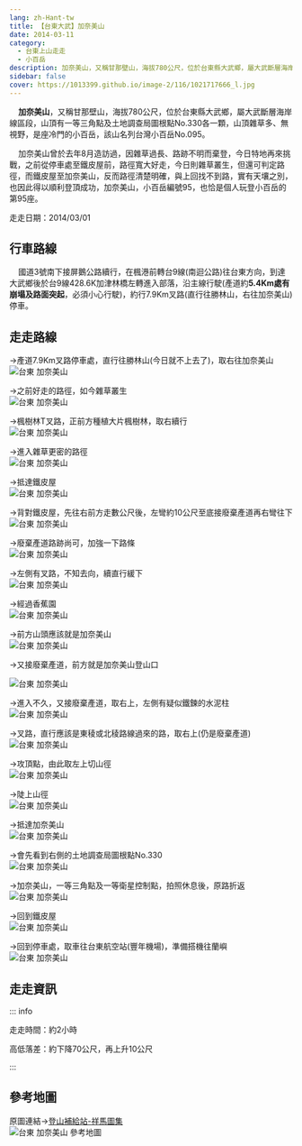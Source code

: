 ```yaml
---
lang: zh-Hant-tw
title: 【台東大武】加奈美山
date: 2014-03-11
category: 
  - 台東上山走走
  - 小百岳
description: 加奈美山，又稱甘那壁山，海拔780公尺，位於台東縣大武鄉，屬大武斷層海岸線區段，山頂有一等三角點及土地調查局圖根點No.330各一顆，山頂雜草多、無視野，是座冷門的小百岳，該山名列台灣小百岳No.095。 加奈美山曾於去年8月造訪過，因雜草過長、路跡不明而棄登，今日特地再來挑戰，之前從停車處至鐵皮屋前，路徑寬大好走，今日則雜草叢生，但還可判定路徑，而鐵皮屋至加奈美山，反而路徑清楚明確，與上回找不到路，實有天壤之別，也因此得以順利登頂成功，加奈美山，小百岳編號95，也恰是個人玩登小百岳的第95座。
sidebar: false
cover: https://1013399.github.io/image-2/116/1021717666_l.jpg
---
```


    **加奈美山**，又稱甘那壁山，海拔780公尺，位於台東縣大武鄉，屬大武斷層海岸線區段，山頂有一等三角點及土地調查局圖根點No.330各一顆，山頂雜草多、無視野，是座冷門的小百岳，該山名列台灣小百岳No.095。  

<!-- more -->

    加奈美山曾於去年8月造訪過，因雜草過長、路跡不明而棄登，今日特地再來挑戰，之前從停車處至鐵皮屋前，路徑寬大好走，今日則雜草叢生，但還可判定路徑，而鐵皮屋至加奈美山，反而路徑清楚明確，與上回找不到路，實有天壤之別，也因此得以順利登頂成功，加奈美山，小百岳編號95，也恰是個人玩登小百岳的第95座。

走走日期：2014/03/01

## 行車路線
    國道3號南下接屏鵝公路續行，在楓港前轉台9線(南迴公路)往台東方向，到達大武鄉後於台9線428.6K加津林橋左轉進入部落，沿主線行駛(產道約**5.4Km處有崩塌及路面突起**，必須小心行駛)，約行7.9Km叉路(直行往勝林山，右往加奈美山)停車。

## 走走路線  
→產道7.9Km叉路停車處，直行往勝林山(今日就不上去了)，取右往加奈美山  
![台東 加奈美山](https://1013399.github.io/image-2/116/1021717554_l.jpg)

→之前好走的路徑，如今雜草叢生  
![台東 加奈美山](https://1013399.github.io/image-2/116/1021717562_l.jpg)

→楓樹林T叉路，正前方種植大片楓樹林，取右續行  
![台東 加奈美山](https://1013399.github.io/image-2/116/1021717574_l.jpg)

→進入雜草更密的路徑  
![台東 加奈美山](https://1013399.github.io/image-2/116/1021717588_l.jpg)

→抵達鐵皮屋  
![台東 加奈美山](https://1013399.github.io/image-2/116/1021717602_l.jpg)

→背對鐵皮屋，先往右前方走數公尺後，左彎約10公尺至底接廢棄產道再右彎往下  
![台東 加奈美山](https://1013399.github.io/image-2/116/1021717619_l.jpg)

→廢棄產道路跡尚可，加強一下路條  
![台東 加奈美山](https://1013399.github.io/image-2/116/1021717635_l.jpg)

→左側有叉路，不知去向，續直行緩下  
![台東 加奈美山](https://1013399.github.io/image-2/116/1021717652_l.jpg)

→經過香蕉園  
![台東 加奈美山](https://1013399.github.io/image-2/116/1021717658_l.jpg)

→前方山頭應該就是加奈美山  
![台東 加奈美山](https://1013399.github.io/image-2/116/1021717666_l.jpg)

→又接廢棄產道，前方就是加奈美山登山口

![台東 加奈美山](https://1013399.github.io/image-2/116/1021717679_l.jpg)

→進入不久，又接廢棄產道，取右上，左側有疑似鐵鍊的水泥柱  
![台東 加奈美山](https://1013399.github.io/image-2/116/1021717693_l.jpg)

→叉路，直行應該是東稜或北稜路線過來的路，取右上(仍是廢棄產道)  
![台東 加奈美山](https://1013399.github.io/image-2/116/1021717720_l.jpg)

→攻頂點，由此取左上切山徑  
![台東 加奈美山](https://1013399.github.io/image-2/116/1021717729_l.jpg)

→陡上山徑  
![台東 加奈美山](https://1013399.github.io/image-2/116/1021717749_l.jpg)

→抵達加奈美山  
![台東 加奈美山](https://1013399.github.io/image-2/116/1021717761_l.jpg)

→會先看到右側的土地調查局圖根點No.330  
![台東 加奈美山](https://1013399.github.io/image-2/116/1021717769_l.jpg)

→加奈美山，一等三角點及一等衛星控制點，拍照休息後，原路折返  
![台東 加奈美山](https://1013399.github.io/image-2/116/1021717777_l.jpg)

→回到鐵皮屋  
![台東 加奈美山](https://1013399.github.io/image-2/116/1021717784_l.jpg)

→回到停車處，取車往台東航空站(豐年機場)，準備搭機往蘭嶼  
![台東 加奈美山](https://1013399.github.io/image-2/116/1021717792_l.jpg)

## 走走資訊

::: info

走走時間：約2小時

高低落差：約下降70公尺，再上升10公尺

:::

## 參考地圖  
原圖連結→[登山補給站-祥馬圖集](http://www.keepon.com.tw/DiscussLoad.aspx?code=314B5CF9AEC3A19170A9A7E294A7989A108EDD7747377D98)  
![台東 加奈美山 參考地圖](https://1013399.github.io/image-2/116/1021717896_l.jpg)